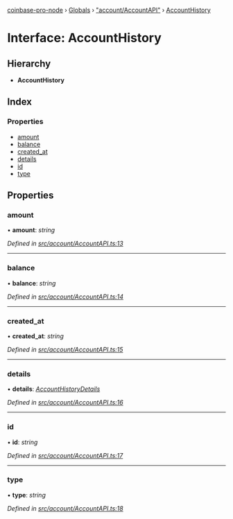 [coinbase-pro-node](../README.md) › [Globals](../globals.md) › ["account/AccountAPI"](../modules/_account_accountapi_.md) › [AccountHistory](_account_accountapi_.accounthistory.md)

# Interface: AccountHistory

## Hierarchy

- **AccountHistory**

## Index

### Properties

- [amount](_account_accountapi_.accounthistory.md#amount)
- [balance](_account_accountapi_.accounthistory.md#balance)
- [created_at](_account_accountapi_.accounthistory.md#created_at)
- [details](_account_accountapi_.accounthistory.md#details)
- [id](_account_accountapi_.accounthistory.md#id)
- [type](_account_accountapi_.accounthistory.md#type)

## Properties

### amount

• **amount**: _string_

_Defined in [src/account/AccountAPI.ts:13](https://github.com/bennyn/coinbase-pro-node/blob/c83e588/src/account/AccountAPI.ts#L13)_

---

### balance

• **balance**: _string_

_Defined in [src/account/AccountAPI.ts:14](https://github.com/bennyn/coinbase-pro-node/blob/c83e588/src/account/AccountAPI.ts#L14)_

---

### created_at

• **created_at**: _string_

_Defined in [src/account/AccountAPI.ts:15](https://github.com/bennyn/coinbase-pro-node/blob/c83e588/src/account/AccountAPI.ts#L15)_

---

### details

• **details**: _[AccountHistoryDetails](_account_accountapi_.accounthistorydetails.md)_

_Defined in [src/account/AccountAPI.ts:16](https://github.com/bennyn/coinbase-pro-node/blob/c83e588/src/account/AccountAPI.ts#L16)_

---

### id

• **id**: _string_

_Defined in [src/account/AccountAPI.ts:17](https://github.com/bennyn/coinbase-pro-node/blob/c83e588/src/account/AccountAPI.ts#L17)_

---

### type

• **type**: _string_

_Defined in [src/account/AccountAPI.ts:18](https://github.com/bennyn/coinbase-pro-node/blob/c83e588/src/account/AccountAPI.ts#L18)_

